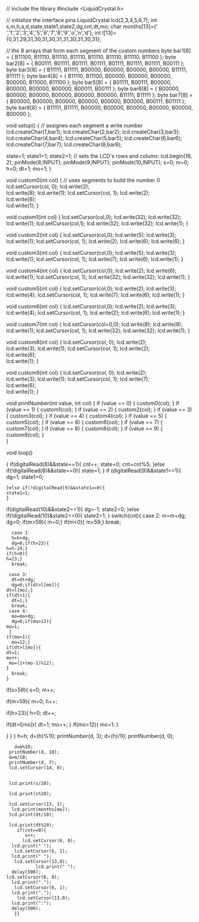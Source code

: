 

// include the library
#include <LiquidCrystal.h>


// initialize the interface pins
LiquidCrystal lcd(2,3,4,5,6,7);
int s,m,h,a,d,state,state1,state2,dg,cnt,dt,mo;
char months[13]={' ','1','2','3','4','5','6','7','8','9','o','n','d'};
int l[13]={0,31,29,31,30,31,30,31,31,30,31,30,31};


// the 8 arrays that form each segment of the custom numbers
byte bar1[8] = 
{
        B11100,
        B11110,
        B11110,
        B11110,
        B11110,
        B11110,
        B11110,
        B11100
};
byte bar2[8] =
{
        B00111,
        B01111,
        B01111,
        B01111,
        B01111,
        B01111,
        B01111,
        B00111
};
byte bar3[8] =
{
        B11111,
        B11111,
        B00000,
        B00000,
        B00000,
        B00000,
        B11111,
        B11111
};
byte bar4[8] =
{
        B11110,
        B11100,
        B00000,
        B00000,
        B00000,
        B00000,
        B11000,
        B11100
};
byte bar5[8] =
{
        B01111,
        B00111,
        B00000,
        B00000,
        B00000,
        B00000,
        B00011,
        B00111
};
byte bar6[8] =
{
        B00000,
        B00000,
        B00000,
        B00000,
        B00000,
        B00000,
        B11111,
        B11111
};
byte bar7[8] =
{
        B00000,
        B00000,
        B00000,
        B00000,
        B00000,
        B00000,
        B00111,
        B01111
};
byte bar8[8] =
{
        B11111,
        B11111,
        B00000,
        B00000,
        B00000,
        B00000,
        B00000,
        B00000
};

void setup()
{
  // assignes each segment a write number
  lcd.createChar(1,bar1);
  lcd.createChar(2,bar2);
  lcd.createChar(3,bar3);
  lcd.createChar(4,bar4);
  lcd.createChar(5,bar5);
  lcd.createChar(6,bar6);
  lcd.createChar(7,bar7);
  lcd.createChar(8,bar8);


  state=1;
  state1=1;
  state2=1;
  // sets the LCD's rows and colums:
  lcd.begin(16, 2);
  pinMode(8,INPUT);
    pinMode(9,INPUT);
      pinMode(10,INPUT);
  s=0;
  m=0;
   h=0;
  dt=1;
  mo=1;
}



void custom0(int col)
{ // uses segments to build the number 0
  lcd.setCursor(col, 0); 
  lcd.write(2);  
  lcd.write(8); 
  lcd.write(1);
  lcd.setCursor(col, 1); 
  lcd.write(2);  
  lcd.write(6);  
  lcd.write(1);
}

void custom1(int col)
{
  lcd.setCursor(col,0);
  lcd.write(32);
  lcd.write(32);
  lcd.write(1);
  lcd.setCursor(col,1);
  lcd.write(32);
  lcd.write(32);
  lcd.write(1);
}

void custom2(int col)
{
  lcd.setCursor(col,0);
  lcd.write(5);
  lcd.write(3);
  lcd.write(1);
  lcd.setCursor(col, 1);
  lcd.write(2);
  lcd.write(6);
  lcd.write(6);
}

void custom3(int col)
{
  lcd.setCursor(col,0);
  lcd.write(5);
  lcd.write(3);
  lcd.write(1);
  lcd.setCursor(col, 1);
  lcd.write(7);
  lcd.write(6);
  lcd.write(1); 
}

void custom4(int col)
{
  lcd.setCursor(col,0);
  lcd.write(2);
  lcd.write(6);
  lcd.write(1);
  lcd.setCursor(col, 1);
  lcd.write(32);
  lcd.write(32);
  lcd.write(1);
}

void custom5(int col)
{
  lcd.setCursor(col,0);
  lcd.write(2);
  lcd.write(3);
  lcd.write(4);
  lcd.setCursor(col, 1);
  lcd.write(7);
  lcd.write(6);
  lcd.write(1);
}

void custom6(int col)
{
  lcd.setCursor(col,0);
  lcd.write(2);
  lcd.write(3);
  lcd.write(4);
  lcd.setCursor(col, 1);
  lcd.write(2);
  lcd.write(6);
  lcd.write(1);
}

void custom7(int col)
{
  lcd.setCursor(col+0,0);
  lcd.write(8);
  lcd.write(8);
  lcd.write(1);
  lcd.setCursor(col, 1);
  lcd.write(32);
  lcd.write(32);
  lcd.write(1);
}

void custom8(int col)
{
  lcd.setCursor(col, 0); 
  lcd.write(2);  
  lcd.write(3); 
  lcd.write(1);
  lcd.setCursor(col, 1); 
  lcd.write(2);  
  lcd.write(6);  
  lcd.write(1);
}

void custom9(int col)
{
  lcd.setCursor(col, 0); 
  lcd.write(2);  
  lcd.write(3); 
  lcd.write(1);
  lcd.setCursor(col, 1); 
  lcd.write(7);  
  lcd.write(6);  
  lcd.write(1);
}

void printNumber(int value, int col) {
  if (value == 0) {
    custom0(col);
  } if (value == 1) {
    custom1(col);
  } if (value == 2) {
    custom2(col);
  } if (value == 3) {
    custom3(col);
  } if (value == 4) {
    custom4(col);
  } if (value == 5) {
    custom5(col);
  } if (value == 6) {
    custom6(col);
  } if (value == 7) {
    custom7(col);
  } if (value == 8) {
    custom8(col);
  } if (value == 9) {
    custom9(col);
  }      
}  


  
 
 
  
 




void loop()

{
  if(digitalRead(8)&&state==1){
    cnt++;
    state=0;
    cnt=cnt%5;
    }else if(!digitalRead(8)&&state==0){
    state=1;
    }
  if (digitalRead(9)&&state1==1){
    dg=1;
    state1=0;
     
    }else if(!digitalRead(9)&&state1==0){
    state1=1;
    }

if(digitalRead(10)&&state2==1){
     dg=-1;
     state2=0;
    }else if(!digitalRead(10)&state2==0){
    state2=1;
    }
    switch(cnt){
      case 2:
      m=m+dg;
      dg=0;  if(m>59){
    m=0;}
    if(m<0){
    m=59;}
      break;
     
      case 1:
      h=h+dg;
      dg=0;if(h>23){
    h=h-24;}
    if(h<0){
    h=23;}
      break;
      
     case 3:
      dt=dt+dg;
      dg=0;if(dt>l[mo]){
    dt=l[mo];}
    if(dt<1){
      dt=1;}
      break;
     case 4:
      mo=mo+dg;
      dg=0;if(mo>12){
    mo=1;
     }
    if(mo<1){
      mo=12;}
    if(dt>l[mo]){
    dt=1;
    mo++;
     mo=(1+(mo-1)%12);
    }
      break;
    }
  if(s>59){
    s=0;
    m++;
  
  if(m>59){
    m=0;
   h++;
    
  if(h>23){
    h=0;
    dt++;
  
  if(dt>l[mo]){
    dt=1;
    mo++;
    }
      if(mo>12){
    mo=1;
    }

  } 
  }
  }
  h=h;
  d=(h)%10;
  printNumber(d, 3);
  d=(h)/10;
   printNumber(d, 0);

       d=m%10;
     printNumber(d, 10);
     d=m/10;
     printNumber(d, 7);
     lcd.setCursor(14, 0);
     
  
     lcd.print(s/10);
      
     lcd.print(s%10);
        
     lcd.setCursor(13, 1);
      lcd.print(months[mo]);
     lcd.print(dt/10);
  
     lcd.print(dt%10);
        if(cnt==0){
           s++;
          lcd.setCursor(6, 0);
      lcd.print(" ");
       lcd.setCursor(6, 1);
      lcd.print(" ");
       lcd.setCursor(13,0);
               lcd.print(" ");
      delay(500);
    lcd.setCursor(6, 0);
      lcd.print(".");
       lcd.setCursor(6, 1);
      lcd.print(".");
        lcd.setCursor(13,0);
      lcd.print(":");
      delay(500);
       }}  

       
